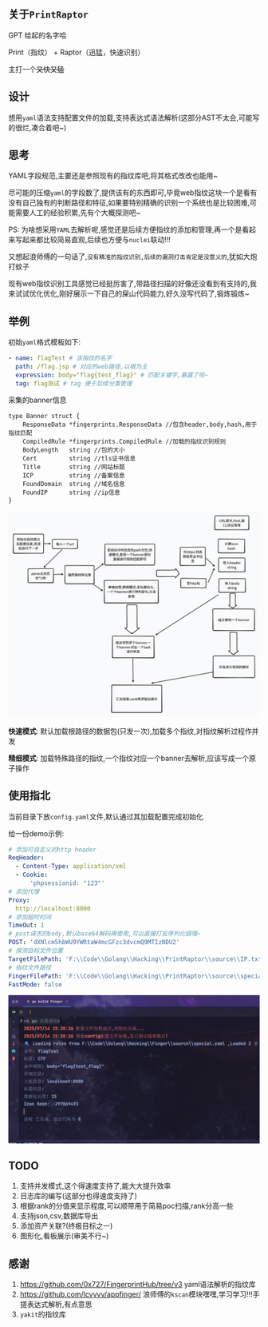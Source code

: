 ## 关于`PrintRaptor`

GPT 给起的名字哈

Print（指纹） + Raptor（迅猛，快速识别）

主打一个~~又快又猛~~

##  设计

想用`yaml`语法支持配置文件的加载,支持表达式语法解析(这部分AST不太会,可能写的很烂,凑合着吧~)

## 思考
YAML字段规范,主要还是参照现有的指纹库吧,将其格式改改也能用~

尽可能的压缩`yaml`的字段数了,提供该有的东西即可,毕竟web指纹这块一个是看有没有自己独有的判断路径和特征,如果要特别精确的识别一个系统也是比较困难,可能需要人工的经验积累,先有个大概探测吧~

PS: 为啥想采用`YAML`去解析呢,感觉还是后续方便指纹的添加和管理,再一个是看起来写起来都比较简易直观,后续也方便与`nuclei`联动!!!

又想起浪师傅的一句话了,`没有精准的指纹识别,后续的漏洞打击肯定是没意义的`,犹如大炮打蚊子

现有web指纹识别工具感觉已经挺厉害了,带路径扫描的好像还没看到有支持的,我来试试优化优化,刚好展示一下自己的屎山代码能力,好久没写代码了,锻炼锻炼~

## 举例

初始`yaml`格式模板如下:
```yaml
- name: flagTest # 该指纹的名字
  path: /flag.jsp # 对应的web路径,以根为主
  expression: body="flag{test_flag}" # 匹配关键字,暴露了哈~
  tag: flag测试 # tag 便于后续分类管理
```

采集的banner信息
```golang
type Banner struct {
	ResponseData *fingerprints.ResponseData //包含header,body,hash,用于指纹匹配
	CompiledRule *fingerprints.CompiledRule //加载的指纹识别规则
	BodyLength   string //包的大小
	Cert         string //tls证书信息
	Title        string //网站标题
	ICP          string //备案信息
	FoundDomain  string //域名信息
	FoundIP      string //ip信息
}
```

![设计脑图](setting.png)

**快速模式**: 默认加载根路径的数据包(只发一次),加载多个指纹,对指纹解析过程作并发

**精细模式**: 加载特殊路径的指纹,一个指纹对应一个banner去解析,应该写成一个原子操作

## 使用指北

当前目录下放`config.yaml`文件,默认通过其加载配置完成初始化

给一份demo示例:

```yaml
# 添加可自定义的http header
ReqHeader:
  - Content-Type: application/xml
  - Cookie:
      'phpsessionid: "123"'
# 添加代理
Proxy:
  http://localhost:8000
# 添加超时时间
TimeOut: 1
# post请求的body,默认base64解码再使用,可以直接打反序列化链哦~
POST: 'dXNlcm5hbWU9YWRtaW4mcGFzc3dvcmQ9MTIzNDU2'
# 探测目标文件位置
TargetFilePath: 'F:\\Code\\Golang\\Hacking\\PrintRaptor\\source\\IP.txt'
# 指纹文件路径
FingerFilePath: 'F:\\Code\\Golang\\Hacking\\PrintRaptor\\source\\special.yaml'
FastMode: false
```

![image-20250714152113863](show.png)

## TODO

1. 支持并发模式,这个得速度支持了,能大大提升效率
2. 日志库的编写(这部分也得速度支持了)
3. 根据rank的分值来显示程度,可以顺带用于简易poc扫描,rank分高一些
4. 支持json,csv,数据库导出
5. 添加资产关联?(终极目标之一)
6. 图形化,看板展示(审美不行~)

## 感谢 

1. https://github.com/0x727/FingerprintHub/tree/v3   yaml语法解析的指纹库
2. https://github.com/lcvvvv/appfinger/ 浪师傅的`kscan`模块嘿嘿,学习学习!!!手搓表达式解析,有点意思
3. `yakit`的指纹库